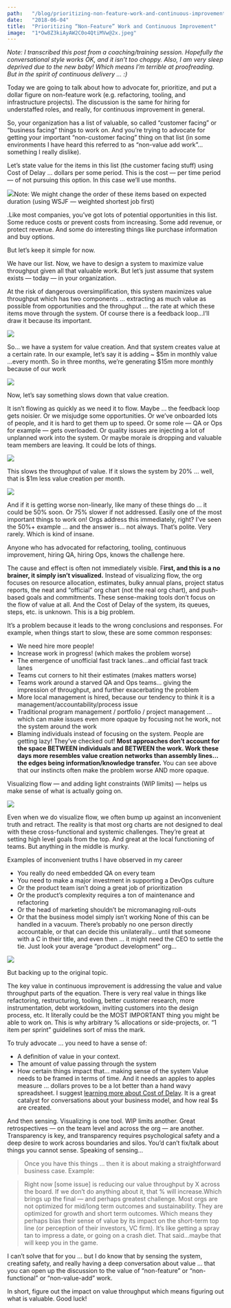 ```yaml
---
path:	"/blog/prioritizing-non-feature-work-and-continuous-improvement"
date:	"2018-06-04"
title:	"Prioritizing “Non-Feature” Work and Continuous Improvement"
image:	"1*Ow8Z3kiAyAW2C0o4QtiMVw@2x.jpeg"
---
```


*Note: I transcribed this post from a coaching/training session. Hopefully the conversational style works OK, and it isn’t too choppy. Also, I am very sleep deprived due to the new baby! Which means I’m terrible at proofreading. But in the spirit of continuous delivery … :)*

Today we are going to talk about how to advocate for, prioritize, and put a dollar figure on non-feature work (e.g. refactoring, tooling, and infrastructure projects). The discussion is the same for hiring for understaffed roles, and really, for continuous improvement in general.

So, your organization has a list of valuable, so called “customer facing” or “business facing” things to work on. And you’re trying to advocate for getting your important “non-customer facing” thing on that list (in some environments I have heard this referred to as “non-value add work”…something I really dislike).

Let’s state value for the items in this list (the customer facing stuff) using Cost of Delay … dollars per some period. This is the cost — per time period — of not pursuing this option. In this case we’ll use months.

![](/images/1*Ow8Z3kiAyAW2C0o4QtiMVw@2x.jpeg)Note: We might change the order of these items based on expected duration (using WSJF — weighted shortest job first)

.Like most companies, you’ve got lots of potential opportunities in this list. Some reduce costs or prevent costs from increasing. Some add revenue, or protect revenue. And some do interesting things like purchase information and buy options.

But let’s keep it simple for now.

We have our list. Now, we have to design a system to maximize value throughput given all that valuable work. But let’s just assume that system exists — today — in your organization.

At the risk of dangerous oversimplification, this system maximizes value throughput which has two components … extracting as much value as possible from opportunities and the throughput … the rate at which these items move through the system. Of course there is a feedback loop…I’ll draw it because its important.

![](/images/1*3-h1HnRstR7bdyhtT5CVBg@2x.jpeg)

So… we have a system for value creation. And that system creates value at a certain rate. In our example, let’s say it is adding ~ $5m in monthly value …every month. So in three months, we’re generating $15m more monthly because of our work

![](/images/1*4x-tE0zJmSixYIRPqc9-YA@2x.jpeg)

Now, let’s say something slows down that value creation.

It isn’t flowing as quickly as we need it to flow. Maybe … the feedback loop gets noisier. Or we misjudge some opportunities. Or we’ve onboarded lots of people, and it is hard to get them up to speed. Or some role — QA or Ops for example — gets overloaded. Or quality issues are injecting a lot of unplanned work into the system. Or maybe morale is dropping and valuable team members are leaving. It could be lots of things.

![](/images/1*-cA7LSgX9tFW2kbtCfM2UA@2x.jpeg)

This slows the throughput of value. If it slows the system by 20% … well, that is $1m less value creation per month.

![](/images/1*FsGOMv2IaoIvzpnTa_R0ww@2x.jpeg)

And if it is getting worse non-linearly, like many of these things do … it could be 50% soon. Or 75% slower if not addressed. Easily one of the most important things to work on! Orgs address this immediately, right? I’ve seen the 50%+ example … and the answer is… not always. That’s polite. Very rarely. Which is kind of insane.

Anyone who has advocated for refactoring, tooling, continuous improvement, hiring QA, hiring Ops, knows the challenge here.

The cause and effect is often not immediately visible. F**irst, and this is a no brainer, it simply isn’t visualized.** Instead of visualizing flow, the org focuses on resource allocation, estimates, bulky annual plans, project status reports, the neat and “official” org chart (not the real org chart), and push-based goals and commitments. These sense-making tools don’t focus on the flow of value at all. And the Cost of Delay of the system, its queues, steps, etc. is unknown. This is a big problem.

It’s a problem because it leads to the wrong conclusions and responses. For example, when things start to slow, these are some common responses:

* We need hire more people!
* Increase work in progress! (which makes the problem worse)
* The emergence of unofficial fast track lanes…and official fast track lanes
* Teams cut corners to hit their estimates (makes matters worse)
* Teams work around a starved QA and Ops teams… giving the impression of throughput, and further exacerbating the problem
* More local management is hired, because our tendency to think it is a management/accountability/process issue
* Traditional program management / portfolio / project management … which can make issues even more opaque by focusing not he work, not the system around the work
* Blaming individuals instead of focusing on the system. People are getting lazy! They’ve checked out!
**Most approaches don’t account for the space BETWEEN individuals and BETWEEN the work. Work these days more resembles value creation networks than assembly lines…the edges being information/knowledge transfer.** You can see above that our instincts often make the problem worse AND more opaque.

Visualizing flow — and adding light constraints (WIP limits) — helps us make sense of what is actually going on.

![](/images/1*5IsFmlCyu9lnuiUklDsEXw@2x.jpeg)

Even when we do visualize flow, we often bump up against an inconvenient truth and retract. The reality is that most org charts are not designed to deal with these cross-functional and systemic challenges. They’re great at setting high level goals from the top. And great at the local functioning of teams. But anything in the middle is murky.

Examples of inconvenient truths I have observed in my career

* You really do need embedded QA on every team
* You need to make a major investment in supporting a DevOps culture
* Or the product team isn’t doing a great job of prioritization
* Or the product’s complexity requires a ton of maintenance and refactoring
* Or the head of marketing shouldn’t be micromanaging roll-outs
* Or that the business model simply isn’t working
None of this can be handled in a vacuum. There’s probably no one person directly accountable, or that can decide this unilaterally… until that someone with a C in their title, and even then … it might need the CEO to settle the tie. Just look your average “product development” org…

![](/images/1*J8R-ilZU1r3CnBeV5_aHsA@2x.jpeg)

But backing up to the original topic.

The key value in continuous improvement is addressing the value and value throughput parts of the equation. There is very real value in things like refactoring, restructuring, tooling, better customer research, more instrumentation, debt workdown, inviting customers into the design process, etc. It literally could be the MOST IMPORTANT thing you might be able to work on. This is why arbitrary % allocations or side-projects, or. “1 item per sprint” guidelines sort of miss the mark.

To truly advocate … you need to have a sense of:

* A definition of value in your context.
* The amount of value passing through the system
* How certain things impact that… making sense of the system
Value needs to be framed in terms of time. And it needs an apples to apples measure … dollars proves to be a lot better than a hand wavy spreadsheet. I suggest [learning more about Cost of Delay](http://blackswanfarming.com/cost-of-delay/). It is a great catalyst for conversations about your business model, and how real $s are created.

And then sensing. Visualizing is one tool. WIP limits another. Great retrospectives — on the team level and across the org — are another. Transparency is key, and transparency requires psychological safety and a deep desire to work across boundaries and silos. You’d can’t fix/talk about things you cannot sense. Speaking of sensing…


> [](https://twitter.com/albertatrebla/status/1003009050106384384)Once you have this things … then it is about making a straightforward business case. Example:


> Right now [some issue] is reducing our value throughput by X across the board. If we don’t do anything about it, that % will increase.Which brings up the final — and perhaps greatest challenge. Most orgs are not optimized for mid/long term outcomes and sustainability. They are optimized for growth and short term outcomes. Which means they perhaps bias their sense of value by its impact on the short-term top line (or perception of their investors, VC firm). It’s like getting a spray tan to impress a date, or going on a crash diet. That said…maybe that will keep you in the game.

I can’t solve that for you … but I do know that by sensing the system, creating safety, and really having a deep conversation about value … that you can open up the discussion to the value of “non-feature” or “non-functional” or “non-value-add” work.

In short, figure out the impact on value throughput which means figuring out what is valuable. Good luck!

